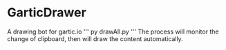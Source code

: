 # GarticDrawer
A drawing bot for gartic.io
'''
py drawAll.py
'''
The process will monitor the change of clipboard, then will draw the content automatically.